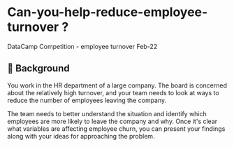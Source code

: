 # Can-you-help-reduce-employee-turnover ?
DataCamp Competition - employee turnover Feb-22
 
## 📖 Background
You work in the HR department of a large company. The board is concerned about the relatively high turnover, and your team needs to look at ways to reduce the number of employees leaving the company.

The team needs to better understand the situation and identify which employees are more likely to leave the company and why. Once it's clear what variables are affecting employee churn, you can present your findings along with your ideas for approaching the problem.
